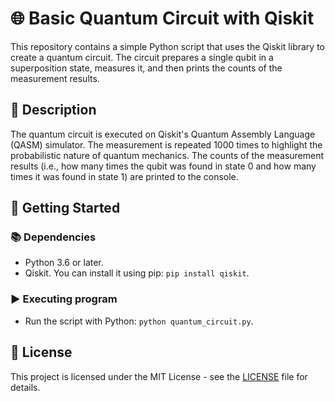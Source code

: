# 🌐 Basic Quantum Circuit with Qiskit

This repository contains a simple Python script that uses the Qiskit library to create a quantum circuit. The circuit prepares a single qubit in a superposition state, measures it, and then prints the counts of the measurement results.

## 📝 Description

The quantum circuit is executed on Qiskit's Quantum Assembly Language (QASM) simulator. The measurement is repeated 1000 times to highlight the probabilistic nature of quantum mechanics. The counts of the measurement results (i.e., how many times the qubit was found in state 0 and how many times it was found in state 1) are printed to the console.

## 🚀 Getting Started

### 📚 Dependencies

* Python 3.6 or later.
* Qiskit. You can install it using pip: `pip install qiskit`.

### ▶️ Executing program

* Run the script with Python: `python quantum_circuit.py`.

## 📜 License

This project is licensed under the MIT License - see the [LICENSE](LICENSE) file for details.


